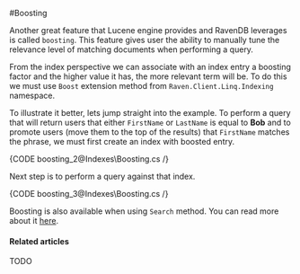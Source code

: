 ﻿#Boosting

Another great feature that Lucene engine provides and RavenDB leverages is called `boosting`. This feature gives user the ability to manually tune the relevance level of matching documents when performing a query. 

From the index perspective we can associate with an index entry a boosting factor and the higher value it has, the more relevant term will be. To do this we must use `Boost` extension method from `Raven.Client.Linq.Indexing` namespace.

To illustrate it better, lets jump straight into the example. To perform a query that will return users that either `FirstName` or `LastName` is equal to **Bob** and to promote users (move them to the top of the results) that `FirstName` matches the phrase, we must first create an index with boosted entry.

{CODE boosting_2@Indexes\Boosting.cs /}

Next step is to perform a query against that index.

{CODE boosting_3@Indexes\Boosting.cs /}

Boosting is also available when using `Search` method. You can read more about it [here](searching#boosting).

#### Related articles

TODO